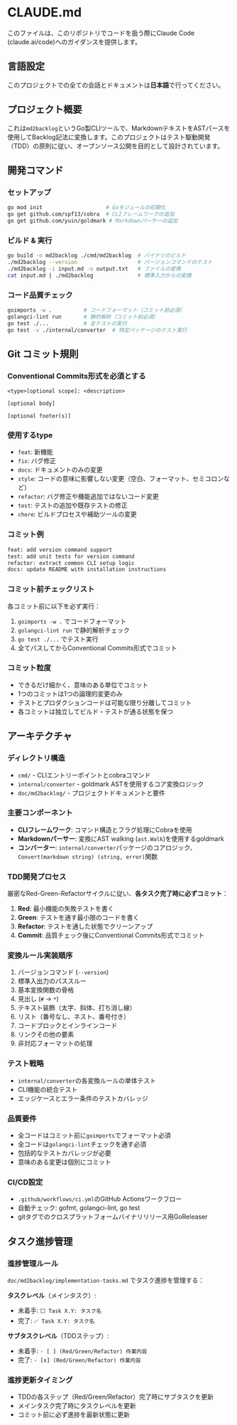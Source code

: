 # CLAUDE.md

このファイルは、このリポジトリでコードを扱う際にClaude Code (claude.ai/code)へのガイダンスを提供します。

## 言語設定
このプロジェクトでの全ての会話とドキュメントは**日本語**で行ってください。

## プロジェクト概要

これは`md2backlog`というGo製CLIツールで、MarkdownテキストをASTパースを使用してBacklog記法に変換します。このプロジェクトはテスト駆動開発（TDD）の原則に従い、オープンソース公開を目的として設計されています。

## 開発コマンド

### セットアップ
```bash
go mod init                    # Goモジュールの初期化
go get github.com/spf13/cobra  # CLIフレームワークの追加
go get github.com/yuin/goldmark # Markdownパーサーの追加
```

### ビルド & 実行
```bash
go build -o md2backlog ./cmd/md2backlog  # バイナリのビルド
./md2backlog --version                   # バージョンコマンドのテスト
./md2backlog -i input.md -o output.txt   # ファイルの変換
cat input.md | ./md2backlog              # 標準入力からの変換
```

### コード品質チェック
```bash
goimports -w .          # コードフォーマット（コミット前必須）
golangci-lint run       # 静的解析（コミット前必須）
go test ./...           # 全テストの実行
go test -v ./internal/converter  # 特定パッケージのテスト実行
```

## Git コミット規則

### Conventional Commits形式を必須とする
```
<type>[optional scope]: <description>

[optional body]

[optional footer(s)]
```

### 使用するtype
- `feat`: 新機能
- `fix`: バグ修正
- `docs`: ドキュメントのみの変更
- `style`: コードの意味に影響しない変更（空白、フォーマット、セミコロンなど）
- `refactor`: バグ修正や機能追加ではないコード変更
- `test`: テストの追加や既存テストの修正
- `chore`: ビルドプロセスや補助ツールの変更

### コミット例
```bash
feat: add version command support
test: add unit tests for version command
refactor: extract common CLI setup logic
docs: update README with installation instructions
```

### コミット前チェックリスト
各コミット前に以下を必ず実行：
1. `goimports -w .` でコードフォーマット
2. `golangci-lint run` で静的解析チェック
3. `go test ./...` でテスト実行
4. 全てパスしてからConventional Commits形式でコミット

### コミット粒度
- できるだけ細かく、意味のある単位でコミット
- 1つのコミットは1つの論理的変更のみ
- テストとプロダクションコードは可能な限り分離してコミット
- 各コミットは独立してビルド・テストが通る状態を保つ

## アーキテクチャ

### ディレクトリ構造
- `cmd/` - CLIエントリーポイントとcobraコマンド
- `internal/converter` - goldmark ASTを使用するコア変換ロジック
- `doc/md2backlog/` - プロジェクトドキュメントと要件

### 主要コンポーネント
- **CLIフレームワーク**: コマンド構造とフラグ処理にCobraを使用
- **Markdownパーサー**: 変換にAST walking (`ast.Walk`)を使用するgoldmark
- **コンバーター**: `internal/converter`パッケージのコアロジック、`Convert(markdown string) (string, error)`関数

### TDD開発プロセス
厳密なRed-Green-Refactorサイクルに従い、**各タスク完了時に必ずコミット**：
1. **Red**: 最小機能の失敗テストを書く
2. **Green**: テストを通す最小限のコードを書く
3. **Refactor**: テストを通した状態でクリーンアップ
4. **Commit**: 品質チェック後にConventional Commits形式でコミット

### 変換ルール実装順序
1. バージョンコマンド (`--version`)
2. 標準入出力のパススルー
3. 基本変換関数の骨格
4. 見出し (`#` → `*`)
5. テキスト装飾（太字、斜体、打ち消し線）
6. リスト（番号なし、ネスト、番号付き）
7. コードブロックとインラインコード
8. リンクその他の要素
9. 非対応フォーマットの処理

### テスト戦略
- `internal/converter`の各変換ルールの単体テスト
- CLI機能の統合テスト
- エッジケースとエラー条件のテストカバレッジ

### 品質要件
- 全コードはコミット前に`goimports`でフォーマット必須
- 全コードは`golangci-lint`チェックを通す必須
- 包括的なテストカバレッジが必要
- 意味のある変更は個別にコミット

### CI/CD設定
- `.github/workflows/ci.yml`のGitHub Actionsワークフロー
- 自動チェック: gofmt, golangci-lint, go test
- gitタグでのクロスプラットフォームバイナリリリース用GoReleaser

## タスク進捗管理

### 進捗管理ルール
`doc/md2backlog/implementation-tasks.md` でタスク進捗を管理する：

**タスクレベル**（メインタスク）:
- 未着手: `⬜ Task X.Y: タスク名`
- 完了: `✅ Task X.Y: タスク名`

**サブタスクレベル**（TDDステップ）:
- 未着手: `- [ ] (Red/Green/Refactor) 作業内容`
- 完了: `- [x] (Red/Green/Refactor) 作業内容`

### 進捗更新タイミング
- TDDの各ステップ（Red/Green/Refactor）完了時にサブタスクを更新
- メインタスク完了時にタスクレベルを更新
- コミット前に必ず進捗を最新状態に更新